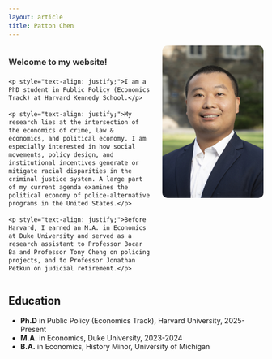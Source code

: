 ```yaml
---
layout: article
title: Patton Chen
---
```


<div style="display: flex; align-items: flex-start; gap: 20px; margin-bottom: 30px;">
  <div style="flex: 1;">
    <h3 style="margin-bottom: 20px; color: #333;">Welcome to my website!</h3>
    
    <p style="text-align: justify;">I am a PhD student in Public Policy (Economics Track) at Harvard Kennedy School.</p>
    
    <p style="text-align: justify;">My research lies at the intersection of the economics of crime, law & economics, and political economy. I am especially interested in how social movements, policy design, and institutional incentives generate or mitigate racial disparities in the criminal justice system. A large part of my current agenda examines the political economy of police‑alternative programs in the United States.</p>
    
    <p style="text-align: justify;">Before Harvard, I earned an M.A. in Economics at Duke University and served as a research assistant to Professor Bocar Ba and Professor Tony Cheng on policing projects, and to Professor Jonathan Petkun on judicial retirement.</p>
  </div>
  
  <div style="flex-shrink: 0;">
    <img src="image.jpg" height="auto" width="200" style="border-radius: 10px;" alt="Patton Chen">
  </div>
</div>

## Education
- **Ph.D** in Public Policy (Economics Track), Harvard University, 2025-Present
- **M.A.** in Economics, Duke University, 2023-2024
- **B.A.** in Economics, History Minor, University of Michigan

